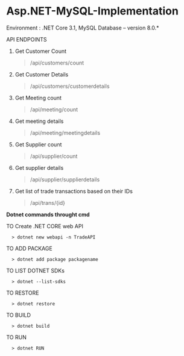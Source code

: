 # Asp.NET-MySQL-Implementation

Environment : .NET Core 3.1, MySQL Database – version 8.0.*


API ENDPOINTS
1. Get Customer Count

      > /api/customers/count

2. Get Customer Details

     > /api/customers/customerdetails

3. Get Meeting count

      > /api/meeting/count

4. Get meeting details

      > /api/meeting/meetingdetails

5. Get Supplier count
   
      > /api/supplier/count

7. Get supplier details

      > /api/supplier/supplierdetails

7. Get list of trade transactions based on their IDs

      > /api/trans/{id}



**Dotnet commands throught cmd**


TO Create .NET CORE web API

      > dotnet new webapi -n TradeAPI

TO ADD PACKAGE

      > dotnet add package packagename

TO LIST DOTNET SDKs

      > dotnet --list-sdks

TO RESTORE

      > dotnet restore

TO BUILD

      > dotnet build

TO RUN

      > dotnet RUN


